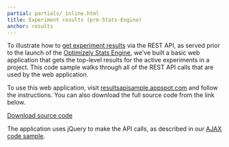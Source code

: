 ```yaml
---
partial: partials/_inline.html
title: Experiment results (pre-Stats-Engine)
anchor: results
---
```

To illustrate how to [get experiment results](/rest/reference/index.html#get-results) via the REST API, as served prior
to the launch of the [Optimizely Stats Engine](https://help.optimizely.com/hc/en-us/articles/200039895), we've built a
basic web application that gets the top-level results for the active experiments in a project.  This code sample walks
through all of the REST API calls that are used by the web application.

To use this web application, visit <a target="_blank" href="http://resultsapisample.appspot.com">resultsapisample.appspot.com</a> and follow the instructions.  You can also download the full source code from the link below.

<a class="btn btn-primary" target="_blank" href="https://github.com/optimizely/optimizely-api-samples/tree/master/results_api_sample">Download source code</a>

The application uses jQuery to make the API calls, as described in our [AJAX code sample](#ajax).
